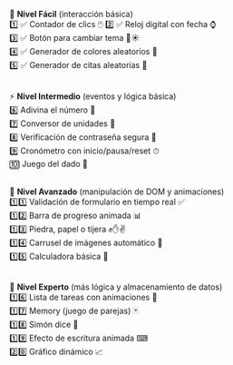 
🔰 <strong>Nivel Fácil</strong> (interacción básica)  
1️⃣ ✅ Contador de clics 🖱️ 
2️⃣ ✅ Reloj digital con fecha ⌚  
3️⃣ ✅ Botón para cambiar tema 🌙☀️  
4️⃣ ✅ Generador de colores aleatorios 🎨  
5️⃣ ✅ Generador de citas aleatorias 📜  
<br>

  ⚡ <strong>Nivel Intermedio</strong> (eventos y lógica básica)  
  6️⃣ Adivina el número 🎯  
  7️⃣ Conversor de unidades 🔄  
  8️⃣ Verificación de contraseña segura 🔐  
  9️⃣ Cronómetro con inicio/pausa/reset ⏱  
  🔟 Juego del dado 🎲  
<br>

  🚀 <strong>Nivel Avanzado</strong> (manipulación de DOM y animaciones)  
  1️⃣1️⃣ Validación de formulario en tiempo real ✅  
  1️⃣2️⃣ Barra de progreso animada 📊  
  1️⃣3️⃣ Piedra, papel o tijera ✊✋✌  
  1️⃣4️⃣ Carrusel de imágenes automático 📸  
  1️⃣5️⃣ Calculadora básica 🧮  
<br>

  🧠 <strong>Nivel Experto</strong> (más lógica y almacenamiento de datos)  
  1️⃣6️⃣ Lista de tareas con animaciones 📝  
  1️⃣7️⃣ Memory (juego de parejas) 🃏  
  1️⃣8️⃣ Simón dice 🎵  
  1️⃣9️⃣ Efecto de escritura animada ⌨  
  2️⃣0️⃣ Gráfico dinámico 📈  
